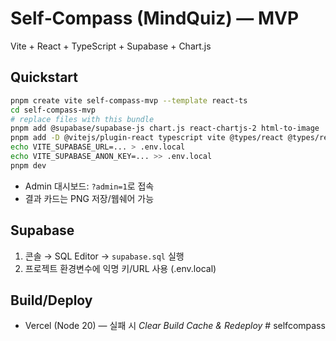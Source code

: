 # Self‑Compass (MindQuiz) — MVP

Vite + React + TypeScript + Supabase + Chart.js

## Quickstart
```bash
pnpm create vite self-compass-mvp --template react-ts
cd self-compass-mvp
# replace files with this bundle
pnpm add @supabase/supabase-js chart.js react-chartjs-2 html-to-image
pnpm add -D @vitejs/plugin-react typescript vite @types/react @types/react-dom
echo VITE_SUPABASE_URL=... > .env.local
echo VITE_SUPABASE_ANON_KEY=... >> .env.local
pnpm dev
```

- Admin 대시보드: `?admin=1`로 접속
- 결과 카드는 PNG 저장/웹쉐어 가능

## Supabase
1) 콘솔 → SQL Editor → `supabase.sql` 실행
2) 프로젝트 환경변수에 익명 키/URL 사용 (.env.local)

## Build/Deploy
- Vercel (Node 20) — 실패 시 *Clear Build Cache & Redeploy*
#   s e l f c o m p a s s  
 